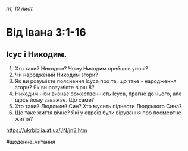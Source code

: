 
_пт, 10 лист._

# Від Івана 3:1-16

## Ісус і Никодим.
1. Хто такий Никодим? Чому Никодим прийшов уночі?
2. Чи народжений Никодим згори?
3. Як ви розумієте пояснення Ісуса про те, що таке - народження згори? Як ви розумієте вірш 8?
4. Никодим ніби визнає божественність Ісуса, прагне до нього, але щось йому заважає. Що саме?
5. Хто такий Людський Син? Хто мусить піднести Людського Сина?
6. Що таке життя вічне? Які у євреїв були вірування про посмертне життя?

https://ukrbiblia.at.ua/JN/jn3.htm 

#щоденне_читання
